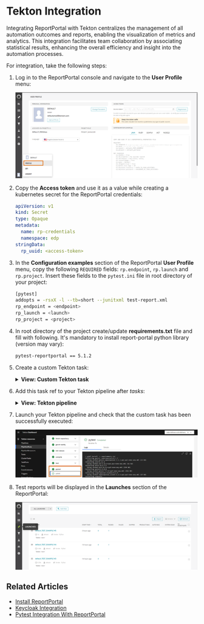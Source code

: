 # Tekton Integration

Integrating ReportPortal with Tekton centralizes the management of all automation outcomes and reports, enabling the visualization of metrics and analytics. This integration facilitates team collaboration by associating statistical results, enhancing the overall efficiency and insight into the automation processes.

For integration, take the following steps:

1. Log in to the ReportPortal console and navigate to the **User Profile** menu:

    ![ReportPortal profile](../../assets/operator-guide/report-portal-profile.png "ReportPortal profile")

2. Copy the **Access token** and use it as a value while creating a kubernetes secret for the ReportPortal credentials:

    ```yaml
    apiVersion: v1
    kind: Secret
    type: Opaque
    metadata:
      name: rp-credentials
      namespace: edp
    stringData:
      rp_uuid: <access-token>
    ```

3. In the **Configuration examples** section of the ReportPortal **User Profile** menu, copy the following `REQUIRED` fields: `rp.endpoint`, `rp.launch` and `rp.project`. Insert these fields to the `pytest.ini` file in root directory of your project:

    ```bash
    [pytest]
    addopts = -rsxX -l --tb=short --junitxml test-report.xml
    rp_endpoint = <endpoint>
    rp_launch = <launch>
    rp_project = <project>
    ```

4. In root directory of the project create/update **requirements.txt** file and fill with following. It's mandatory to install report-portal python library (version may vary):

    ```bash
    pytest-reportportal == 5.1.2
    ```

5. Create a custom Tekton task:

    <details>
    <summary><b>View: Custom Tekton task</b></summary>

    ```yaml
    apiVersion: tekton.dev/v1beta1
    kind: Task
    metadata:
      labels:
        app.kubernetes.io/version: '0.1'
      name: pytest-reportportal
      namespace: edp
    spec:
      description: |-
        This task can be used to run pytest integrated with report portal.
      params:
        - default: .
          description: The path where package.json of the project is defined.
          name: PATH_CONTEXT
          type: string
        - name: EXTRA_COMMANDS
          type: string
        - default: python:3.8-alpine3.16
          description: The python image you want to use.
          name: BASE_IMAGE
          type: string
        - default: rp-credentials
          description: name of the secret holding the rp token
          name: rp-secret
          type: string
      steps:
        - env:
            - name: HOME
              value: $(workspaces.source.path)
            - name: RP_UUID
              valueFrom:
                secretKeyRef:
                  key: rp_uuid
                  name: $(params.rp-secret)
          image: $(params.BASE_IMAGE)
          name: pytest
          resources: {}
          script: >
            #!/usr/bin/env sh
            set -e
            export PATH=$PATH:$HOME/.local/bin
            $(params.EXTRA_COMMANDS)
            # tests are being run from ./test directory in the project
            pytest ./tests --reportportal
          workingDir: $(workspaces.source.path)/$(params.PATH_CONTEXT)
      workspaces:
        - name: source
    ```

    </details>

6. Add this task ref to your Tekton pipeline after *tasks*:

    <details>
    <summary><b>View: Tekton pipeline</b></summary>

    ```yaml
    - name: pytest
      params:
        - name: BASE_IMAGE
          value: $(params.image)
        - name: EXTRA_COMMANDS
          value: |
            set -ex
            pip3 install -r requirements.txt
            [ -f run_service.py ] && python run_service.py &
      runAfter:
        - compile
      taskRef:
        kind: Task
        name: pytest-reportportal
      workspaces:
        - name: source
          workspace: shared-workspace
    ```

    </details>

7. Launch your Tekton pipeline and check that the custom task has been successfully executed:

    ![Tekton task successfully executed](../../assets/operator-guide/tekton-task-success.png "Tekton task successfully executed")

8. Test reports will be displayed in the **Launches** section of the ReportPortal:

    ![Test report results](../../assets/operator-guide/report-portal-results.png "Test report results")

## Related Articles

* [Install ReportPortal](../project-management-and-reporting/install-reportportal)
* [Keycloak Integration](reportportal-keycloak.md)
* [Pytest Integration With ReportPortal](https://github.com/reportportal/agent-python-pytest)
